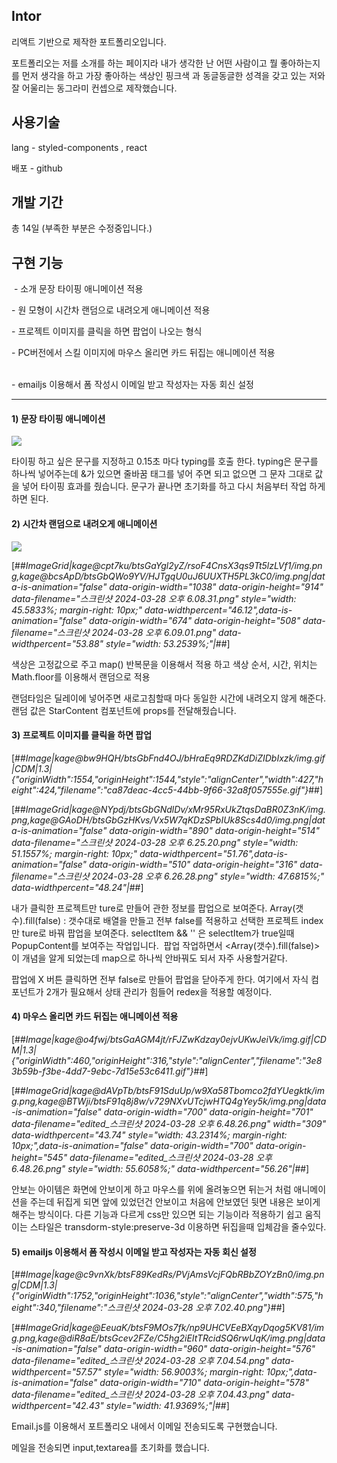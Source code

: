 ## **Intor**

리액트 기반으로 제작한 포트폴리오입니다.

포트폴리오는 저를 소개를 하는 페이지라 내가 생각한 난 어떤 사람이고 뭘 좋아하는지를 먼저 생각을 하고 가장 좋아하는 색상인 핑크색 과 동글동글한 성격을 갖고 있는 저와 잘 어울리는 동그라미 컨셉으로 제작했습니다.

## **사용기술**

lang - styled-components , react

배포 - github

## **개발 기간**

총 14일 (부족한 부분은 수정중입니다.)

## **구현 기능**

 - 소개 문장 타이핑 애니메이션 적용

\- 원 모형이 시간차 랜덤으로 내려오게 애니메이션 적용

\- 프로젝트 이미지를 클릭을 하면 팝업이 나오는 형식

\- PC버전에서 스킬 이미지에 마우스 올리면 카드 뒤집는 애니메이션 적용  
  

\- emailjs 이용해서 폼 작성시 이메일 받고 작성자는 자동 회신 설정

---

#### 1) 문장 타이핑 애니메이션

<img src='https://github.com/josoyean/soyeon-portfolio/assets/31685570/9329c0c6-085f-4d78-bc41-689f34afd5da' />

타이핑 하고 싶은 문구를 지정하고 0.15초 마다 typing를 호출 한다. typing은 문구를 하나씩 넣어주는데 &가 있으면 줄바꿈 태그를 넣어 주면 되고 없으면 그 문자 그대로 값을 넣어 타이핑 효과를 줬습니다. 문구가 끝나면 초기화를 하고 다시 처음부터 작업 하게하면 된다.

#### 2) 시간차 랜덤으로 내려오게 애니메이션

<img src='https://github.com/josoyean/soyeon-portfolio/assets/31685570/788189a6-149f-4873-8804-275005471d12' />

[##_ImageGrid|kage@cpt7ku/btsGaYgl2yZ/rsoF4CnsX3qs9Tt5lzLVf1/img.png,kage@bcsApD/btsGbQWo9YV/HJTgqU0uJ6UUXTH5PL3kC0/img.png|data-is-animation="false" data-origin-width="1038" data-origin-height="914" data-filename="스크린샷 2024-03-28 오후 6.08.31.png" style="width: 45.5833%; margin-right: 10px;" data-widthpercent="46.12",data-is-animation="false" data-origin-width="674" data-origin-height="508" data-filename="스크린샷 2024-03-28 오후 6.09.01.png" data-widthpercent="53.88" style="width: 53.2539%;"|_##]

색상은 고정값으로 주고 map() 반복문을 이용해서 적용 하고 색상 순서, 시간, 위치는 Math.floor를 이용해서 랜덤으로 적용 

랜덤타임은 딜레이에 넣어주면 새로고침할때 마다 동일한 시간에 내려오지 않게 해준다. 랜덤 값은 StarContent 컴포넌트에 props를 전달해줬습니다. 

#### 3) 프로젝트 이미지를 클릭을 하면 팝업

[##_Image|kage@bw9HQH/btsGbFnd4OJ/bHraEq9RDZKdDiZIDbIxzk/img.gif|CDM|1.3|{"originWidth":1554,"originHeight":1544,"style":"alignCenter","width":427,"height":424,"filename":"ca87deac-4cc5-44bb-9f66-32a8f057555e.gif"}_##]

[##_ImageGrid|kage@NYpdj/btsGbGNdlDv/xMr95RxUkZtqsDaBR0Z3nK/img.png,kage@GAoDH/btsGbGzHKvs/Vx5W7qKDzSPbIUk8Scs4d0/img.png|data-is-animation="false" data-origin-width="890" data-origin-height="514" data-filename="스크린샷 2024-03-28 오후 6.25.20.png" style="width: 51.1557%; margin-right: 10px;" data-widthpercent="51.76",data-is-animation="false" data-origin-width="510" data-origin-height="316" data-filename="스크린샷 2024-03-28 오후 6.26.28.png" style="width: 47.6815%;" data-widthpercent="48.24"|_##]

내가 클릭한 프로젝트만 ture로 만들어 관한 정보를 팝업으로 보여준다. Array(갯수).fill(false) : 갯수대로 배열을 만들고 전부 false를 적용하고 선택한 프로젝트 index만 ture로 바꿔 팝업을 보여준다. selectItem && '' 은 selectItem가 true일때 PopupContent를 보여주는 작업입니다.  팝업 작업하면서 <Array(갯수).fill(false)> 이 개념을 알게 되었는데 map으로 하나씩 안바꿔도 되서 자주 사용할거같다.

팝업에 X 버튼 클릭하면 전부 false로 만들어 팝업을 닫아주게 한다. 여기에서 자식 컴포넌트가 2개가 필요해서 상태 관리가 힘들어 redex을 적용할 예정이다.

#### 4) 마우스 올리면 카드 뒤집는 애니메이션 적용

[##_Image|kage@o4fwj/btsGaAGM4jt/rFJZwKdzay0ejvUKwJeiVk/img.gif|CDM|1.3|{"originWidth":460,"originHeight":316,"style":"alignCenter","filename":"3e83b59b-f3be-4dd7-9ebc-7d15e53c6411.gif"}_##]

[##_ImageGrid|kage@dAVpTb/btsF91SduUp/w9Xa58Tbomco2fdYUegktk/img.png,kage@BTWji/btsF91q8j8w/v729NXvUTcjwHTQ4gYey5k/img.png|data-is-animation="false" data-origin-width="700" data-origin-height="701" data-filename="edited_스크린샷 2024-03-28 오후 6.48.26.png" width="309" data-widthpercent="43.74" style="width: 43.2314%; margin-right: 10px;",data-is-animation="false" data-origin-width="700" data-origin-height="545" data-filename="edited_스크린샷 2024-03-28 오후 6.48.26.png" style="width: 55.6058%;" data-widthpercent="56.26"|_##]

안보는 아이템은 화면에 안보이게 하고 마우스를 위에 올려놓으면 뒤는거 처럼 애니메이션을 주는데 뒤집게 되면 앞에 있었던건 안보이고 처음에 안보였던 뒷면 내용은 보이게 해주는 방식이다. 다른 기능과 다르게 css만 있으면 되는 기능이라 적용하기 쉽고 움직이는 스타일은 transdorm-style:preserve-3d 이용하면 뒤집을때 입체감을 줄수있다.

#### 5) emailjs 이용해서 폼 작성시 이메일 받고 작성자는 자동 회신 설정

[##_Image|kage@c9vnXk/btsF89KedRs/PVjAmsVcjFQbRBbZOYzBn0/img.png|CDM|1.3|{"originWidth":1752,"originHeight":1036,"style":"alignCenter","width":575,"height":340,"filename":"스크린샷 2024-03-28 오후 7.02.40.png"}_##]

[##_ImageGrid|kage@EeuaK/btsF9MOs7fk/np9UHCVEeBXqyDqog5KV81/img.png,kage@diR8aE/btsGcev2FZe/C5hg2iEItTRcidSQ6rwUqK/img.png|data-is-animation="false" data-origin-width="960" data-origin-height="576" data-filename="edited_스크린샷 2024-03-28 오후 7.04.54.png" data-widthpercent="57.57" style="width: 56.9003%; margin-right: 10px;",data-is-animation="false" data-origin-width="710" data-origin-height="578" data-filename="edited_스크린샷 2024-03-28 오후 7.04.43.png" data-widthpercent="42.43" style="width: 41.9369%;"|_##]

Email.js를 이용해서 포트폴리오 내에서 이메일 전송되도록 구현했습니다. 

메일을 전송되면 input,textarea를 초기화를 했습니다.
